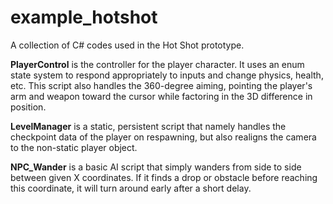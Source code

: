 # example_hotshot
A collection of C# codes used in the Hot Shot prototype.

<b>PlayerControl</b> is the controller for the player character. It uses an enum state system to respond appropriately to inputs and change physics, health, etc. This script also handles the 360-degree aiming, pointing the player's arm and weapon toward the cursor while factoring in the 3D difference in position.

<b>LevelManager</b> is a static, persistent script that namely handles the checkpoint data of the player on respawning, but also realigns the camera to the non-static player object.

<b>NPC_Wander</b> is a basic AI script that simply wanders from side to side between given X coordinates. If it finds a drop or obstacle before reaching this coordinate, it will turn around early after a short delay.
